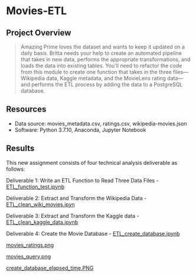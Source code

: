 # Movies-ETL

## Project Overview

> Amazing Prime loves the dataset and wants to keep it updated on a daily basis. Britta needs your help to create an automated pipeline that takes in new data, performs the appropriate transformations, and loads the data into existing tables. You’ll need to refactor the code from this module to create one function that takes in the three files—Wikipedia data, Kaggle metadata, and the MovieLens rating data—and performs the ETL process by adding the data to a PostgreSQL database.

## Resources
* Data source: movies_metadata.csv, ratings.csv, wikipedia-movies.json
* Software: Python 3.7.10, Anaconda, Jupyter Notebook

## Results

This new assignment consists of four technical analysis deliverable as follows:

Deliverable 1: Write an ETL Function to Read Three Data Files - 
[ETL_function_test.ipynb](https://github.com/timbialek/Movies_ETL/blob/main/ETL_function_test.ipynb)

Deliverable 2: Extract and Transform the Wikipedia Data - 
[ETL_clean_wiki_movies.ipyn](https://github.com/timbialek/Movies_ETL/blob/main/ETL_clean_wiki_movies.ipynb)


Deliverable 3: Extract and Transform the Kaggle data - 
[ETL_clean_kaggle_data.ipynb](https://github.com/timbialek/Movies_ETL/blob/main/ETL_clean_kaggle_data.ipynb)
	
 
Deliverable 4: Create the Movie Database - 
   [ETL_create_database.ipynb](https://github.com/timbialek/Movies_ETL/blob/main/ETL_create_database.ipynb)

   [movies_ratings.png](https://github.com/timbialek/Movies_ETL/blob/main/Resources/ratings_query.PNG)

   [movies_query.png](https://github.com/timbialek/Movies_ETL/blob/main/Resources/movies_query.PNG)

   [create_database_elapsed_time.PNG](https://github.com/timbialek/Movies_ETL/blob/main/Resources/create_database_elapsed_time.PNG)

